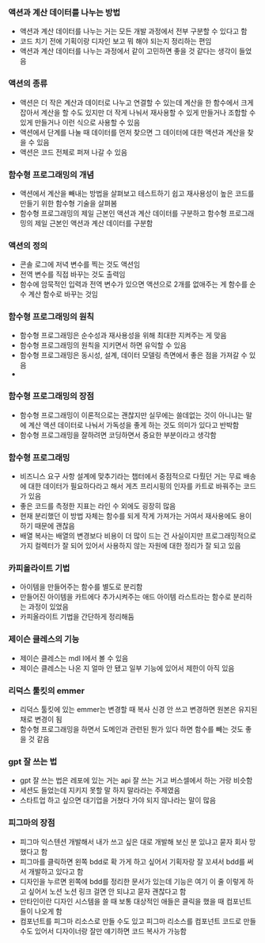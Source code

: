 ### 액션과 계산 데이터를 나누는 방법
- 액션과 계산 데이터를 나누는 거는 모든 개발 과정에서 전부 구분할 수 있다고 함
- 코드 치기 전에 기획이랑 디자인 보고 뭐 해야 되는지 정리하는 편임
- 액션과 계산 데이터를 나누는 과정에서 같이 고민하면 좋을 것 같다는 생각이 들었음

### 액션의 종류
- 액션은 더 작은 계산과 데이터로 나누고 연결할 수 있는데 계산을 한 함수에서 크게 잡아서 계산을 할 수도 있지만 더 작게 나눠서 재사용할 수 있게 만들거나 조합할 수 있게 만들거나 이런 식으로 사용할 수 있음
- 액션에서 단계를 나눌 때 데이터를 먼저 찾으면 그 데이터에 대한 액션과 계산을 찾을 수 있음
- 액션은 코드 전체로 퍼져 나갈 수 있음

### 함수형 프로그래밍의 개념
- 액션에서 계산을 빼내는 방법을 살펴보고 테스트하기 쉽고 재사용성이 높은 코드를 만들기 위한 함수형 기술을 살펴봄
- 함수형 프로그래밍의 제일 근본인 액션과 계산 데이터를 구분하고 함수형 프로그래밍의 제일 근본인 액션과 계산 데이터를 구분함

### 액션의 정의
- 콘솔 로그에 저녁 변수를 찍는 것도 액션임
- 전역 변수를 직접 바꾸는 것도 출력임
- 함수에 암묵적인 입력과 전역 변수가 있으면 액션으로 2개를 없애주는 게 함수를 순수 계산 함수로 바꾸는 것임

### 함수형 프로그래밍의 원칙
- 함수형 프로그래밍은 순수성과 재사용성을 위해 최대한 지켜주는 게 맞음
- 함수형 프로그래밍의 원칙을 지키면서 하면 유익할 수 있음
- 함수형 프로그래밍은 동시성, 설계, 데이터 모델링 측면에서 좋은 점을 가져갈 수 있음
- 
### 함수형 프로그래밍의 장점
- 함수형 프로그래밍이 이론적으로는 괜찮지만 실무에는 쓸데없는 것이 아니냐는 말에 계산 액션 데이터로 나눠서 가독성을 좋게 하는 것도 의미가 있다고 반박함
- 함수형 프로그래밍을 잘하려면 코딩하면서 중요한 부분이라고 생각함

### 함수형 프로그래밍
- 비즈니스 요구 사항 설계에 맞추기라는 챕터에서 중점적으로 다뤘던 거는 무료 배송에 대한 데이터가 필요하다라고 해서 게츠 프리시핑의 인자를 카트로 바꿔주는 코드가 있음
- 좋은 코드를 측정한 지표는 라인 수 외에도 굉장히 많음
- 현재 분리했던 이 방법 자체는 함수를 되게 작게 가져가는 거여서 재사용에도 용이하기 때문에 괜찮음
- 배열 복사는 배열의 변경보다 비용이 더 많이 드는 건 사실이지만 프로그래밍적으로 가지 컬렉터가 잘 되어 있어서 사용하지 않는 자원에 대한 정리가 잘 되고 있음

### 카피올라이트 기법
- 아이템을 만들어주는 함수를 별도로 분리함
- 만들어진 아이템을 카트에다 추가시켜주는 애드 아이템 라스트라는 함수로 분리하는 과정이 있었음
- 카피올라이트 기법을 간단하게 정리해둠

### 제이슨 클레스의 기능
- 제이슨 클레스는 mdl l에서 볼 수 있음
- 제이슨 클레스는 나온 지 얼마 안 됐고 일부 기능에 있어서 제한이 아직 있음

### 리덕스 툴킷의 emmer
- 리덕스 툴킷에 있는 emmer는 변경할 때 복사 신경 안 쓰고 변경하면 원본은 유지된 채로 변경이 됨
- 함수형 프로그래밍을 하면서 도메인과 관련된 뭔가 있다 하면 함수를 빼는 것도 좋을 것 같음

### gpt 잘 쓰는 법
- gpt 잘 쓰는 법은 레포에 있는 거는 api 잘 쓰는 거고 버스셀에서 하는 거랑 비슷함
- 세션도 들었는데 지키지 못할 말 하지 말라라는 주제였음
- 스타트업 하고 싶으면 대기업을 거쳤다 가야 되지 않나라는 말이 많음

### 피그마의 장점
- 피그마 익스텐션 개발해서 내가 쓰고 싶은 대로 개발해 보신 분 있냐고 묻자 회사 망했다고 함
- 피그마를 클릭하면 왼쪽 bdd로 확 가게 하고 싶어서 기획자랑 잘 꼬셔서 bdd를 써서 개발하고 있다고 함
- 디자인을 누르면 왼쪽에 bdd를 정리한 문서가 있는데 기능은 여기 이 줄 이렇게 하고 싶어서 노션 노션 링크 걸면 안 되냐고 묻자 괜찮다고 함
- 만타인이란 디자인 시스템을 쓸 때 보통 대상적인 애들은 클릭을 했을 때 컴포넌트들이 나오게 함
- 컴포넌트를 피그마 리소스로 만들 수도 있고 피그마 리소스를 컴포넌트 코드로 만들 수도 있어서 디자이너랑 잘만 얘기하면 코드 복사가 가능함
